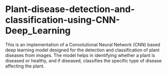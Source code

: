 # Plant-disease-detection-and-classification-using-CNN-Deep_Learning
This is an implementation of a Convolutional Neural Network (CNN) based deep learning model designed for the detection and classification of plant diseases from images. The model helps in identifying whether a plant is diseased or healthy, and if diseased, classifies the specific type of disease affecting the plant.
